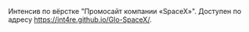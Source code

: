 Интенсив по вёрстке "Промосайт компании «SpaceX»".
Доступен по адресу https://int4re.github.io/Glo-SpaceX/.
